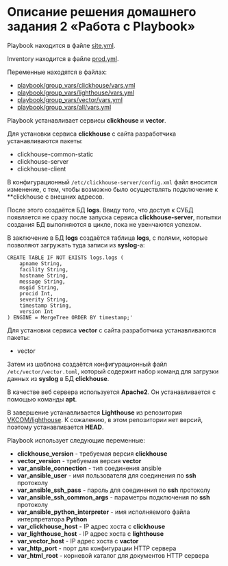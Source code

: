 
# Описание решения домашнего задания 2 «Работа с Playbook»

Playbook находится в файле [site.yml](playbook/site.yml).

Inventory находится в файле [prod.yml](playbook/inventory/prod.yml).

Переменные находятся в файлах:
- [playbook/group_vars/clickhouse/vars.yml](playbook/group_vars/clickhouse/vars.yml)
- [playbook/group_vars/lighthouse/vars.yml](playbook/group_vars/lighthouse/vars.yml)
- [playbook/group_vars/vector/vars.yml](playbook/group_vars/vector/vars.yml)
- [playbook/group_vars/all/vars.yml](playbook/group_vars/all/vars.yml)

Playbook устанавливает сервисы **clickhouse** и **vector**.

Для установки сервиса **clickhouse** с сайта разработчика устанавливаются пакеты:
- clickhouse-common-static
- clickhouse-server
- clickhouse-client

В конфигурационный `/etc/clickhouse-server/config.xml` файл вносится изменение,
с тем, чтобы возможно было осуществлять подключение к **clickhouse с внешних адресов.

После этого создаётся БД **logs**.
Ввиду того, что доступ к СУБД появляется не сразу после запуска сервиса **clickhouse-server**,
попытки создания БД выполняются в цикле, пока не увенчаются успехом.

В заключение в БД **logs** создаётся таблица **logs**, с полями, которые позволяют загружать туда
записи из **syslog**-а:
```
CREATE TABLE IF NOT EXISTS logs.logs (
    apname String,
    facility String,
    hostname String,
    message String,
    msgid String,
    procid Int,
    severity String,
    timestamp String,
    version Int
) ENGINE = MergeTree ORDER BY timestamp;'
```

Для установки сервиса **vector** с сайта разработчика устанавливаются пакеты:
- vector

Затем из шаблона создаётся конфигурационный файл `/etc/vector/vector.toml`,
который содержит набор команд для загрузки данных из **syslog** в БД **clickhouse**.

В качестве веб сервера используется **Apache2**. Он устанавливается с помощью команды **apt**.

В завершение устанавливается **Lighthouse** из репозитория [VKCOM/lighthouse](https://github.com/VKCOM/lighthouse).
К сожалению, в этом репозитории нет версий, поэтому устанавливается **HEAD**.

Playbook использует следующие переменные:

- **clickhouse_version** - требуемая версия **clickhouse**
- **vector_version** - требуемая версия **vector**
- **var_ansible_connection** - тип соединения ansible
- **var_ansible_user** - имя пользователя для соединения по **ssh** протоколу
- **var_ansible_ssh_pass**  - пароль для соединения по **ssh** протоколу
- **var_ansible_ssh_common_args** - параметры подключения по **ssh** протоколу
- **var_ansible_python_interpreter** - имя исполняемого файла интерпретатора **Python**
- **var_clickhouse_host** - IP адрес хоста с **clickhouse**
- **var_lighthouse_host** - IP адрес хоста с **lighthouse**
- **var_vector_host** - IP адрес хоста с **vactor**
- **var_http_port** - порт для конфигурации HTTP сервера
- **var_html_root** - корневой каталог для документов HTTP сервера 



